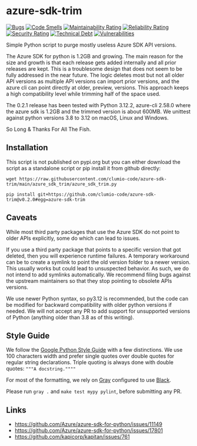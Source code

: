 # azure-sdk-trim

[![Bugs](https://sonarcloud.io/api/project_badges/measure?project=clumio-code_azure-sdk-trim&metric=bugs)](https://sonarcloud.io/summary/new_code?id=clumio-code_azure-sdk-trim)
[![Code Smells](https://sonarcloud.io/api/project_badges/measure?project=clumio-code_azure-sdk-trim&metric=code_smells)](https://sonarcloud.io/summary/new_code?id=clumio-code_azure-sdk-trim)
[![Maintainability Rating](https://sonarcloud.io/api/project_badges/measure?project=clumio-code_azure-sdk-trim&metric=sqale_rating)](https://sonarcloud.io/summary/new_code?id=clumio-code_azure-sdk-trim)
[![Reliability Rating](https://sonarcloud.io/api/project_badges/measure?project=clumio-code_azure-sdk-trim&metric=reliability_rating)](https://sonarcloud.io/summary/new_code?id=clumio-code_azure-sdk-trim)
[![Security Rating](https://sonarcloud.io/api/project_badges/measure?project=clumio-code_azure-sdk-trim&metric=security_rating)](https://sonarcloud.io/summary/new_code?id=clumio-code_azure-sdk-trim)
[![Technical Debt](https://sonarcloud.io/api/project_badges/measure?project=clumio-code_azure-sdk-trim&metric=sqale_index)](https://sonarcloud.io/summary/new_code?id=clumio-code_azure-sdk-trim)
[![Vulnerabilities](https://sonarcloud.io/api/project_badges/measure?project=clumio-code_azure-sdk-trim&metric=vulnerabilities)](https://sonarcloud.io/summary/new_code?id=clumio-code_azure-sdk-trim)

Simple Python script to purge mostly useless Azure SDK API versions.

The Azure SDK for python is 1.2GB and growing. The main reason for the
size and growth is that each release gets added internally and all prior
releases are kept. This is a troublesome design that does not seem to be fully
addressed in the near future. The logic deletes most but not all older API
versions as multiple API versions can import prior versions, and the azure cli
can point directly at older, preview, versions. This approach keeps a high
compatibility level while trimming half of the space used.

The 0.2.1 release has been tested with Python 3.12.2, azure-cli 2.58.0 where the
azure sdk is 1.2GB and the trimmed version is about 600MB.
We unittest against python versions 3.8 to 3.12 on macOS, Linux and Windows.

So Long & Thanks For All The Fish.


## Installation

This script is not published on pypi.org but you can either download the script
as a standalone script or pip install it from github directly:

```shell
wget https://raw.githubusercontent.com/clumio-code/azure-sdk-trim/main/azure_sdk_trim/azure_sdk_trim.py
```

```shell
pip install git+https://github.com/clumio-code/azure-sdk-trim@v0.2.0#egg=azure-sdk-trim
```


## Caveats

While most third party packages that use the Azure SDK do not point to older
APIs explicitly, some do which can lead to issues.

If you use a third party package that points to a specific version that got
deleted, then you will experience runtime failures. A temporary workaround can
be to create a symlink to point the old version folder to a newer version. This
usually works but could lead to unsuspected behavior.
As such, we do not intend to add symlinks automatically. We recommend filing
bugs against the upstream maintainers so that they stop pointing to obsolete
APIs versions.

We use newer Python syntax, so py3.12 is recommended, but the code can be
modified for backward compatibility with older python versions if needed.
We will not accept any PR to add support for unsupported versions of Python
(anything older than 3.8 as of this writing).


## Style Guide

We follow the [Google Python Style Guide](https://google.github.io/styleguide/pyguide.html)
with a few distinctions. We use 100 characters width and prefer single quotes
over double quotes for regular string declarations. Triple quoting is always
done with double quotes: `"""A docstring.""""`

For most of the formatting,
we rely on [Gray](https://github.com/dizballanze/gray)
configured to use [Black](https://github.com/psf/black).

Please run `gray .` and `make test mypy pylint`, before submitting any PR.


## Links

* https://github.com/Azure/azure-sdk-for-python/issues/11149
* https://github.com/Azure/azure-sdk-for-python/issues/17801
* https://github.com/kapicorp/kapitan/issues/761

